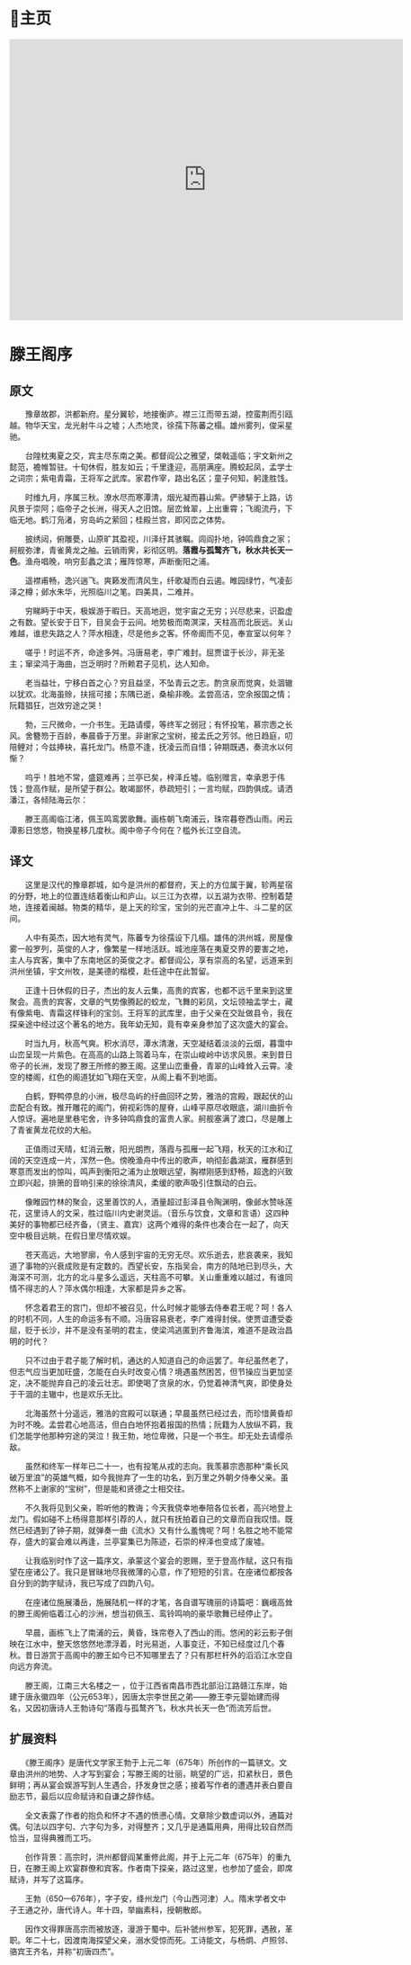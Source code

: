 # 🏡主页

<iframe scrolling="no" src="https://tianqiapi.com/api.php?style=tw&skin=pitaya" frameborder="0" width="700" height="500" allowtransparency="true"></iframe>

# 滕王阁序

## 原文

‌‌‌　　豫章故郡，洪都新府。星分翼轸，地接衡庐。襟三江而带五湖，控蛮荆而引瓯越。物华天宝，龙光射牛斗之墟；人杰地灵，徐孺下陈蕃之榻。雄州雾列，俊采星驰。

‌‌‌　　台隍枕夷夏之交，宾主尽东南之美。都督阎公之雅望，棨戟遥临；宇文新州之懿范，襜帷暂驻。十旬休假，胜友如云；千里逢迎，高朋满座。腾蛟起凤，孟学士之词宗；紫电青霜，王将军之武库。家君作宰，路出名区；童子何知，躬逢胜饯。

‌‌‌　　时维九月，序属三秋。潦水尽而寒潭清，烟光凝而暮山紫。俨骖騑于上路，访风景于崇阿；临帝子之长洲，得天人之旧馆。层峦耸翠，上出重霄；飞阁流丹，下临无地。鹤汀凫渚，穷岛屿之萦回；桂殿兰宫，即冈峦之体势。

‌‌‌　　披绣闼，俯雕甍，山原旷其盈视，川泽纡其骇瞩。闾阎扑地，钟鸣鼎食之家；舸舰弥津，青雀黄龙之舳。云销雨霁，彩彻区明。**落霞与孤鹜齐飞，秋水共长天一色**。渔舟唱晚，响穷彭蠡之滨；雁阵惊寒，声断衡阳之浦。

‌‌‌　　遥襟甫畅，逸兴遄飞。爽籁发而清风生，纤歌凝而白云遏。睢园绿竹，气凌彭泽之樽；邺水朱华，光照临川之笔。四美具，二难并。

‌‌‌　　穷睇眄于中天，极娱游于暇日。天高地迥，觉宇宙之无穷；兴尽悲来，识盈虚之有数。望长安于日下，目吴会于云间。地势极而南溟深，天柱高而北辰远。关山难越，谁悲失路之人？萍水相逢，尽是他乡之客。怀帝阍而不见，奉宣室以何年？

‌‌‌　　嗟乎！时运不齐，命途多舛。冯唐易老，李广难封。屈贾谊于长沙，非无圣主；窜梁鸿于海曲，岂乏明时？所赖君子见机，达人知命。

‌‌‌　　老当益壮，宁移白首之心？穷且益坚，不坠青云之志。酌贪泉而觉爽，处涸辙以犹欢。北海虽赊，扶摇可接；东隅已逝，桑榆非晚。孟尝高洁，空余报国之情；阮籍猖狂，岂效穷途之哭！

‌‌‌　　勃，三尺微命，一介书生。无路请缨，等终军之弱冠；有怀投笔，慕宗悫之长风。舍簪笏于百龄，奉晨昏于万里。非谢家之宝树，接孟氏之芳邻。他日趋庭，叨陪鲤对；今兹捧袂，喜托龙门。杨意不逢，抚凌云而自惜；钟期既遇，奏流水以何惭？

‌‌‌　　呜乎！胜地不常，盛筵难再；兰亭已矣，梓泽丘墟。临别赠言，幸承恩于伟饯；登高作赋，是所望于群公。敢竭鄙怀，恭疏短引；一言均赋，四韵俱成。请洒潘江，各倾陆海云尔：

‌‌‌　　滕王高阁临江渚，佩玉鸣鸾罢歌舞。画栋朝飞南浦云，珠帘暮卷西山雨。闲云潭影日悠悠，物换星移几度秋。阁中帝子今何在？槛外长江空自流。

## 译文

‌‌‌　　这里是汉代的豫章郡城，如今是洪州的都督府，天上的方位属于翼，轸两星宿的分野，地上的位置连结着衡山和庐山。以三江为衣襟，以五湖为衣带、控制着楚地，连接着闽越。物类的精华，是上天的珍宝，宝剑的光芒直冲上牛、斗二星的区间。

‌‌‌　　人中有英杰，因大地有灵气，陈蕃专为徐孺设下几榻。雄伟的洪州城，房屋像雾一般罗列，英俊的人才，像繁星一样地活跃。城池座落在夷夏交界的要害之地，主人与宾客，集中了东南地区的英俊之才。都督阎公，享有崇高的名望，远道来到洪州坐镇，宇文州牧，是美德的楷模，赴任途中在此暂留。

‌‌‌　　正逢十日休假的日子，杰出的友人云集，高贵的宾客，也都不远千里来到这里聚会。高贵的宾客，文章的气势像腾起的蛟龙，飞舞的彩凤，文坛领袖孟学士，藏有像紫电、青霜这样锋利的宝剑。王将军的武库里，由于父亲在交趾做县令，我在探亲途中经过这个著名的地方。我年幼无知，竟有幸亲身参加了这次盛大的宴会。

‌‌‌　　时当九月，秋高气爽。积水消尽，潭水清澈，天空凝结着淡淡的云烟，暮霭中山峦呈现一片紫色。在高高的山路上驾着马车，在崇山峻岭中访求风景。来到昔日帝子的长洲，发现了滕王所修的滕王阁。这里山峦重叠，青翠的山峰耸入云霄。凌空的楼阁，红色的阁道犹如飞翔在天空，从阁上看不到地面。

‌‌‌　　白鹤，野鸭停息的小洲，极尽岛屿的纡曲回环之势，雅浩的宫殿，跟起伏的山峦配合有致。推开雕花的阁门，俯视彩饰的屋脊，山峰平原尽收眼底，湖川曲折令人惊讶。遍地是里巷宅舍，许多钟鸣鼎食的富贵人家。舸舰塞满了渡口，尽是雕上了青雀黄龙花纹的大船。

‌‌‌　　正值雨过天晴，虹消云散，阳光朗煦，落霞与孤雁一起飞翔，秋天的江水和辽阔的天空连成一片，浑然一色。傍晚渔舟中传出的歌声，响彻彭蠡湖滨，雁群感到寒意而发出的惊叫，鸣声到衡阳之浦为止放眼远望，胸襟刚感到舒畅，超逸的兴致立即兴起，排箫的音响引来的徐徐清风，柔缓的歌声吸引住飘动的白云。

‌‌‌　　像睢园竹林的聚会，这里善饮的人，酒量超过彭泽县令陶渊明，像邺水赞咏莲花，这里诗人的文采，胜过临川内史谢灵运。（音乐与饮食，文章和言语）这四种美好的事物都已经齐备，（贤主、嘉宾）这两个难得的条件也凑合在一起了，向天空中极目远眺，在假日里尽情欢娱。

‌‌‌　　苍天高远，大地寥廓，令人感到宇宙的无穷无尽。欢乐逝去，悲哀袭来，我知道了事物的兴衰成败是有定数的。西望长安，东指吴会，南方的陆地已到尽头，大海深不可测，北方的北斗星多么遥远，天柱高不可攀。关山重重难以越过，有谁同情不得志的人？萍水偶尔相逢，大家都是异乡之客。

‌‌‌　　怀念着君王的宫门，但却不被召见，什么时候才能够去侍奉君王呢？呵！各人的时机不同，人生的命运多有不顺。冯唐容易衰老，李广难得封侯。使贾谊遭受委屈，贬于长沙，并不是没有圣明的君主，使梁鸿逃匿到齐鲁海滨，难道不是政治昌明的时代？

‌‌‌　　只不过由于君子能了解时机，通达的人知道自己的命运罢了。年纪虽然老了，但志气应当更加旺盛，怎能在白头时改变心情？境遇虽然困苦，但节操应当更加坚定，决不能抛弃自己的凌云壮志。即使喝了贪泉的水，仍觉着神清气爽，即使身处于干涸的主辙中，也是欢乐无比。

‌‌‌　　北海虽然十分遥远，雅浩的宫殿可以联通；早晨虽然已经过去，而珍惜黄昏却为时不晚。孟尝君心地高洁，但白白地怀抱着报国的热情；阮籍为人放纵不羁，我们怎能学他那种穷途的哭泣！我王勃，地位卑微，只是一个书生。却无处去请缨杀敌。

‌‌‌　　虽然和终军一样年已二十一，也有投笔从戎的志向。我羡慕宗悫那种“乘长风破万里浪”的英雄气概，如今我抛弃了一生的功名，到万里之外朝夕侍奉父亲。虽然称不上谢家的“宝树”，但是能和贤德之士相交往。

‌‌‌　　不久我将见到父亲，聆听他的教诲；今天我侥幸地奉陪各位长者，高兴地登上龙门。假如碰不上杨得意那样引荐的人，就只有抚拍着自己的文章而自我叹惜。既然已经遇到了钟子期，就弹奏一曲《流水》又有什么羞愧呢？呵！名胜之地不能常存，盛大的宴会难以再逢，兰亭宴集已为陈迹，石崇的梓泽也变成了废墟。

‌‌‌　　让我临别时作了这一篇序文，承蒙这个宴会的恩赐，至于登高作赋，这只有指望在座诸公了。我只是冒昧地尽我微薄的心意，作了短短的引言。在座诸位都按各自分到的韵字赋诗，我已写成了四韵八句。

‌‌‌　　在座诸位施展潘岳，施展陆机一样的才笔，各自谱写瑰丽的诗篇吧：巍峨高耸的滕王阁俯临着江心的沙洲，想当初佩玉、鸾铃鸣响的豪华歌舞已经停止了。

‌‌‌　　早晨，画栋飞上了南浦的云，黄昏，珠帘卷入了西山的雨。悠闲的彩云影子倒映在江水中，整天悠悠然地漂浮着，时光易逝，人事变迁，不知已经度过几个春秋。昔日游赏于高阁中的滕王如今已不知哪里去了？只有那栏杆外的滔滔江水空自向远方奔流。

‌‌‌　　滕王阁，江南三大名楼之一 ，位于江西省南昌市西北部沿江路赣江东岸，始建于唐永徽四年（公元653年），因唐太宗李世民之弟——滕王李元婴始建而得名，又因初唐诗人王勃诗句“落霞与孤鹜齐飞，秋水共长天一色”而流芳后世。

## 扩展资料

‌‌‌　　《滕王阁序》是唐代文学家王勃于上元二年（675年）所创作的一篇骈文。文章由洪州的地势、人才写到宴会；写滕王阁的壮丽，眺望的广远，扣紧秋日，景色鲜明；再从宴会娱游写到人生遇合，抒发身世之感；接着写作者的遭遇并表白要自励志节，最后以应命赋诗和自谦之辞作结。

‌‌‌　　全文表露了作者的抱负和怀才不遇的愤懑心情。文章除少数虚词以外，通篇对偶。句法以四字句、六字句为多，对得整齐；又几乎是通篇用典，用得比较自然而恰当，显得典雅而工巧。

‌‌‌　　创作背景：高宗时，洪州都督阎某重修此阁，并于上元二年（675年）的重九日，在滕王阁上欢宴群僚和宾客。作者南下探亲，路过这里，也参加了盛会，即席赋诗，并写了这篇序。

‌‌‌　　王勃（650—676年），字子安，绛州龙门（今山西河津）人。隋末学者文中子王通之孙，唐代诗人。年十四，举幽素科，授朝散郎。

‌‌‌　　因作文得罪唐高宗而被放逐，漫游于蜀中。后补虢州参军，犯死罪，遇赦，革职。年二十七，因渡南海探望父亲，溺水受惊而死。工诗能文，与杨炯、卢照邻、骆宾王齐名，并称“初唐四杰”。